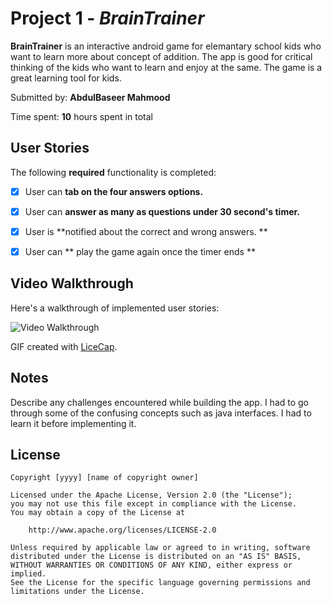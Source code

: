 # Project 1 - *BrainTrainer*

**BrainTrainer** is an interactive android game for elemantary school kids who want to learn more about concept of addition. The app is good for critical thinking of the kids who
want to learn and enjoy at the same. The game is a great learning tool for kids.

Submitted by: **AbdulBaseer Mahmood**

Time spent: **10** hours spent in total

## User Stories

The following **required** functionality is completed:

* [x] User can **tab on the four answers options.**
* [x] User can **answer as many as questions under 30 second's timer.**
* [x] User is **notified about the correct and wrong answers. **
* [x] User can ** play the game again once the timer ends ** 





## Video Walkthrough

Here's a walkthrough of implemented user stories:

<img src='videoWalkthrough.gif' width='' alt='Video Walkthrough' />

GIF created with [LiceCap](http://www.cockos.com/licecap/).

## Notes

Describe any challenges encountered while building the app.
I had to go through some of the confusing concepts such as java interfaces. I had to learn it before implementing it. 

## License

    Copyright [yyyy] [name of copyright owner]

    Licensed under the Apache License, Version 2.0 (the "License");
    you may not use this file except in compliance with the License.
    You may obtain a copy of the License at

        http://www.apache.org/licenses/LICENSE-2.0

    Unless required by applicable law or agreed to in writing, software
    distributed under the License is distributed on an "AS IS" BASIS,
    WITHOUT WARRANTIES OR CONDITIONS OF ANY KIND, either express or implied.
    See the License for the specific language governing permissions and
    limitations under the License.
